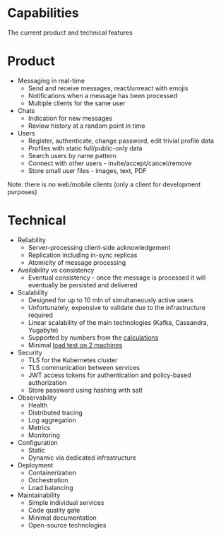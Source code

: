 # Capabilities

The current product and technical features

# Product

* Messaging in real-time
  - Send and receive messages, react/unreact with emojis
  - Notifications when a message has been processed
  - Multiple clients for the same user
* Chats
  - Indication for new messages
  - Review history at a random point in time
* Users
  - Register, authenticate, change password, edit trivial profile data
  - Profiles with static full/public-only data
  - Search users by name pattern
  - Connect with other users - invite/accept/cancel/remove
  - Store small user files - images, text, PDF

Note: there is no web/mobile clients (only a client for development purposes)

# Technical

* Reliability
  - Server-processing client-side acknowledgement
  - Replication including in-sync replicas
  - Atomicity of message processing
* Availability vs consistency
  - Eventual consistency - once the message is processed it will eventually be persisted and delivered
* Scalability
  - Designed for up to 10 mln of simultaneously active users
  - Unfortunately, expensive to validate due to the infrastructure required
  - Linear scalability of the main technologies (Kafka, Cassandra, Yugabyte)
  - Supported by numbers from the [calculations](research-calculations.md)
  - Minimal [load test on 2 machines](load-test.md)
* Security
  - TLS for the Kubernetes cluster
  - TLS communication between services
  - JWT access tokens for authentication and policy-based authorization
  - Store password using hashing with salt
* Observability
  - Health
  - Distributed tracing
  - Log aggregation
  - Metrics
  - Monitoring
* Configuration
  - Static
  - Dynamic via dedicated infrastructure
* Deployment
  - Containerization
  - Orchestration
  - Load balancing
* Maintainability
  - Simple individual services
  - Code quality gate
  - Minimal documentation
  - Open-source technologies

